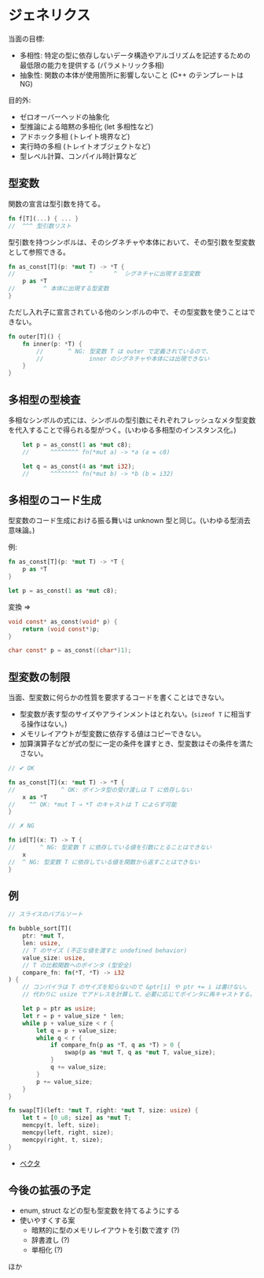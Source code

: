 # ジェネリクス

当面の目標:

- 多相性: 特定の型に依存しないデータ構造やアルゴリズムを記述するための最低限の能力を提供する (パラメトリック多相)
- 抽象性: 関数の本体が使用箇所に影響しないこと (C++ のテンプレートは NG)

目的外:

- ゼロオーバーヘッドの抽象化
- 型推論による暗黙の多相化 (let 多相性など)
- アドホック多相 (トレイト境界など)
- 実行時の多相 (トレイトオブジェクトなど)
- 型レベル計算、コンパイル時計算など

## 型変数

関数の宣言は型引数を持てる。

```rust
fn f[T](...) { ... }
//  ^^^ 型引数リスト
```

型引数を持つシンボルは、そのシグネチャや本体において、その型引数を型変数として参照できる。

```rust
fn as_const[T](p: *mut T) -> *T {
//                     ^      ^  シグネチャに出現する型変数
    p as *T
//        ^ 本体に出現する型変数
}
```

ただし入れ子に宣言されている他のシンボルの中で、その型変数を使うことはできない。

```rust
fn outer[T]() {
    fn inner(p: *T) {
        //       ^ NG: 型変数 T は outer で定義されているので、
        //             inner のシグネチャや本体には出現できない
    }
}
```

## 多相型の型検査

多相なシンボルの式には、シンボルの型引数にそれぞれフレッシュなメタ型変数を代入することで得られる型がつく。(いわゆる多相型のインスタンス化。)

```rust
    let p = as_const(1 as *mut c8);
    //      ^^^^^^^^ fn(*mut a) -> *a (a = c8)

    let q = as_const(4 as *mut i32);
    //      ^^^^^^^^ fn(*mut b) -> *b (b = i32)
```

## 多相型のコード生成

型変数のコード生成における振る舞いは unknown 型と同じ。(いわゆる型消去意味論。)

例:

```rust
fn as_const[T](p: *mut T) -> *T {
    p as *T
}

let p = as_const(1 as *mut c8);
```

変換 =>

```c
void const* as_const(void* p) {
    return (void const*)p;
}

char const* p = as_const((char*)1);
```

## 型変数の制限

当面、型変数に何らかの性質を要求するコードを書くことはできない。

- 型変数が表す型のサイズやアラインメントはとれない。(`sizeof T` に相当する操作はない。)
- メモリレイアウトが型変数に依存する値はコピーできない。
- 加算演算子などが式の型に一定の条件を課すとき、型変数はその条件を満たさない。

```rust
// ✔ OK

fn as_const[T](x: *mut T) -> *T {
//             ^ OK: ポインタ型の受け渡しは T に依存しない
    x as *T
//    ^^ OK: *mut T → *T のキャストは T によらず可能
}
```

```rust
// ✗ NG

fn id[T](x: T) -> T {
//       ^ NG: 型変数 T に依存している値を引数にとることはできない
    x
//  ^ NG: 型変数 T に依存している値を関数から返すことはできない
}
```

## 例

```rust
// スライスのバブルソート

fn bubble_sort[T](
    ptr: *mut T,
    len: usize,
    // T のサイズ (不正な値を渡すと undefined behavior)
    value_size: usize,
    // T の比較関数へのポインタ (型安全)
    compare_fn: fn(*T, *T) -> i32
) {
    // コンパイラは T のサイズを知らないので &ptr[i] や ptr += i は書けない。
    // 代わりに usize でアドレスを計算して、必要に応じてポインタに再キャストする。

    let p = ptr as usize;
    let r = p + value_size * len;
    while p + value_size < r {
        let q = p + value_size;
        while q < r {
            if compare_fn(p as *T, q as *T) > 0 {
                swap(p as *mut T, q as *mut T, value_size);
            }
            q += value_size;
        }
        p += value_size;
    }
}

fn swap[T](left: *mut T, right: *mut T, size: usize) {
    let t = [0_u8; size] as *mut T;
    memcpy(t, left, size);
    memcpy(left, right, size);
    memcpy(right, t, size);
}
```

- [ベクタ](../../libjacco_alloc/src/vec.jacco)

## 今後の拡張の予定

- enum, struct などの型も型変数を持てるようにする
- 使いやすくする案
    - 暗黙的に型のメモリレイアウトを引数で渡す (?)
    - 辞書渡し (?)
    - 単相化 (?)

ほか
